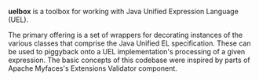 **uelbox** is a toolbox for working with Java Unified Expression Language (UEL).

The primary offering is a set of wrappers for decorating instances of the
various classes that comprise the Java Unified EL specification. These can be
used to piggyback onto a UEL implementation's processing of a given
expression. The basic concepts of this codebase were inspired by parts of
Apache Myfaces's Extensions Validator component.
